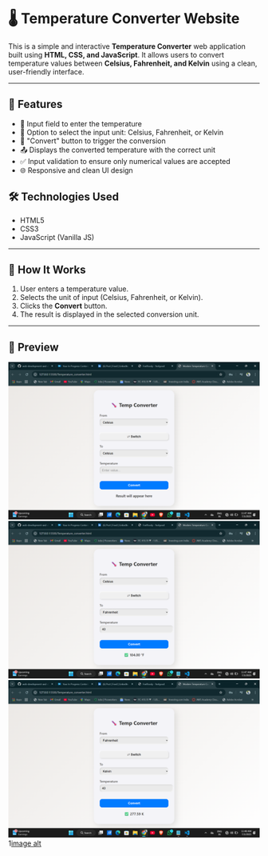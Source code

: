 # 🌡️ Temperature Converter Website

This is a simple and interactive **Temperature Converter** web application built using **HTML, CSS, and JavaScript**. It allows users to convert temperature values between **Celsius, Fahrenheit, and Kelvin** using a clean, user-friendly interface.

---

## 🚀 Features

- 🔢 Input field to enter the temperature
- 🔘 Option to select the input unit: Celsius, Fahrenheit, or Kelvin
- 🔁 "Convert" button to trigger the conversion
- 📤 Displays the converted temperature with the correct unit
- ✅ Input validation to ensure only numerical values are accepted
- 🌐 Responsive and clean UI design

## 🛠️ Technologies Used

- HTML5
- CSS3
- JavaScript (Vanilla JS)

---

## 🧠 How It Works

1. User enters a temperature value.
2. Selects the unit of input (Celsius, Fahrenheit, or Kelvin).
3. Clicks the **Convert** button.
4. The result is displayed in the selected conversion unit.

---

## 📸 Preview

![Temperature Converter Preview](https://github.com/beingujjawalsingh/web-development-and-design-task3/blob/ffcb29bed215d59e1b35c3b4654a21f012759848/Screenshot%202025-07-03%20114732.png) 
![image alt](https://github.com/beingujjawalsingh/web-development-and-design-task3/blob/5b92b12399b34d15dd2d4650c02d092d48867b8b/Screenshot%202025-07-03%20114750.png)
![image alt](https://github.com/beingujjawalsingh/web-development-and-design-task3/blob/d62943f9c70508c61d3c9ed9008b51d36db21384/Screenshot%202025-07-03%20114811.png)
1[image alt](https://github.com/beingujjawalsingh/web-development-and-design-task3/blob/b4f8c4d7578161fed45a86196ca4a912758004cf/Screenshot%202025-07-03%20114811.png)

